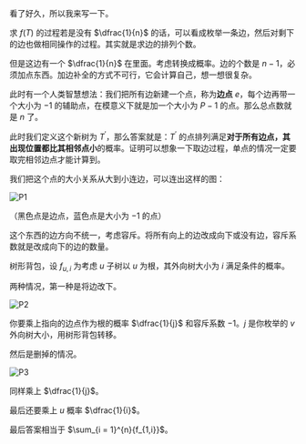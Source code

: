 看了好久，所以我来写一下。

求 $f(T)$ 的过程若是没有 $\dfrac{1}{n}$ 的话，可以看成枚举一条边，然后对剩下的边也做相同操作的过程。其实就是求边的排列个数。

但是这边有一个 $\dfrac{1}{n}$ 在里面。考虑转换成概率。边的个数是 $n - 1$，必须加点东西。加边补全的方式不可行，它会计算自己，想一想很复杂。

此时有一个人类智慧想法：我们把所有边新建一个点，称为**边点** $e$，每个边再带一个大小为 $-1$ 的辅助点，在模意义下就是加一个大小为 $P - 1$ 的点。那么总点数就是 $n$ 了。

此时我们定义这个新树为 $T^{\prime}$，那么答案就是：$T^{\prime}$ 的点排列满足**对于所有边点，其出现位置都比其相邻点小**的概率。证明可以想象一下取边过程，单点的情况一定要取完相邻边点才能计算到。

我们把这个点的大小关系从大到小连边，可以连出这样的图：

![P1](https://cdn.luogu.com.cn/upload/image_hosting/u6k97ue1.png?x-oss-process=image/resize,m_lfit,h_170,w_225)

（黑色点是边点，蓝色点是大小为 $-1$ 的点）

这个东西的边方向不统一，考虑容斥。将所有向上的边改成向下或没有边，容斥系数就是改成向下的边的数量。

树形背包，设 $f_{u,i}$ 为考虑 $u$ 子树以 $u$ 为根，其外向树大小为 $i$ 满足条件的概率。

两种情况，第一种是将边改下。

![P2](https://cdn.luogu.com.cn/upload/image_hosting/0uwkrij5.png?x-oss-process=image/resize,m_lfit,h_170,w_225)

你要乘上指向的边点作为根的概率 $\dfrac{1}{j}$ 和容斥系数 $-1$。$j$ 是你枚举的 $v$ 外向树大小，用树形背包转移。

然后是删掉的情况。

![P3](https://cdn.luogu.com.cn/upload/image_hosting/v3rxep38.png?x-oss-process=image/resize,m_lfit,h_170,w_225)

同样乘上 $\dfrac{1}{j}$。

最后还要乘上 $u$ 概率 $\dfrac{1}{i}$。

最后答案相当于 $\sum_{i = 1}^{n}{f_{1,i}}$。


